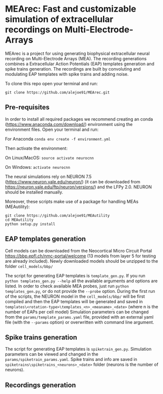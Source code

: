# MEArec: Fast and customizable simulation of extracellular recordings on Multi-Electrode-Arrays

MEArec is a project for using generating biophysical extracellular neural recording on Multi-Electrode Arrays (MEA). The recording generations combines a Extracellular Action Potentials (EAP) templates generation and spike trains generation. The recordings are built by convoluting and modulating EAP templates with spike trains and adding noise.

To clone this repo open your terminal and run:

`git clone https://github.com/alejoe91/MEArec.git`

## Pre-requisites

In order to install all required packages we recommend creating an conda
(https://www.anaconda.com/download/) environment using the environment files. Open your terminal and run:

For Anaconda
`conda env create -f environment.yml`

Then activate the environment:

On Linux/MacOS:
`source activate neurocnn`

On Windows:
`activate neurocnn`

The neural simulations rely on NEURON 7.5 (https://www.neuron.yale.edu/neuron/) (it can be downloaded from https://neuron.yale.edu/ftp/neuron/versions/) and the LFPy 2.0. NEURON should be installed manually.

Moreover, these scripts make use of a package for handling MEAs (MEAutility):

```
git clone https://github.com/alejoe91/MEAutility
cd MEAutility
python setup.py install
```

## EAP templates generation

Cell models can be downloaded from the Neocortical Micro Circuit Portal https://bbp.epfl.ch/nmc-portal/welcome
(13 models from layer 5 for testing are already included).
Newly downloaded models should be unzipped to the folder `cell_models/bbp/`

The script for generating EAP templates is `template_gen.py`. If you run `python templates_gen.py --help` all the available arguments and options are listed. In order to check available MEA probes, just run `python templates_gen.py`, or do not provide the `--probe` option.
During the first run of the scripts, the NEURON model in the `cell_models/bbp/` will be first compiled and then the EAP templates will be generated and saved in `templates\<rotation-type>\templates_<n>_<meaname>_<date>` (where n is the number of EAPs per cell model)
Simulation parameters can be changed from the `params/template_params.yaml` file, provided with an external yaml file (with the `--params` option) or overwritten with command line argument.

## Spike trains generation

The script for generating EAP templates is `spiketrain_gen.py`. Simulation parameters can be viewed and changed in the `params/spiketrain_params.yaml`.
Spike trains and info are saved in `spiketrains\spiketrains_<neurons>_<date>` folder (neurons is the number of neurons).


## Recordings generation


